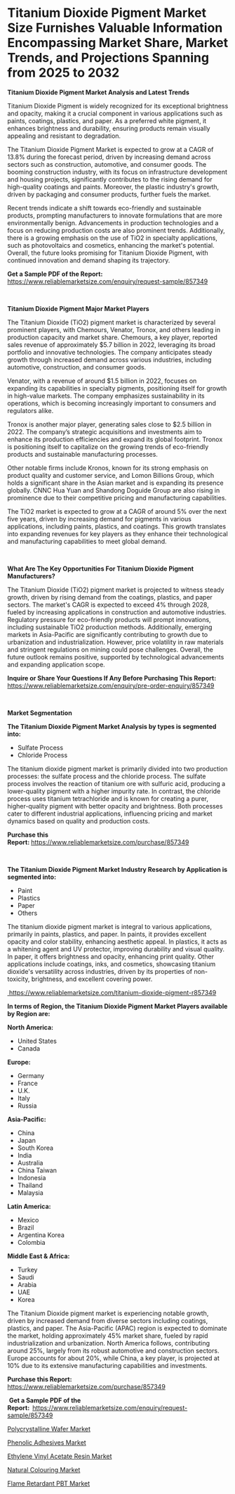 <p><h1>Titanium Dioxide Pigment Market Size Furnishes Valuable Information Encompassing Market Share, Market Trends, and Projections Spanning from 2025 to 2032</h1></p><p><strong>Titanium Dioxide Pigment Market Analysis and Latest Trends</strong></p>
<p><p>Titanium Dioxide Pigment is widely recognized for its exceptional brightness and opacity, making it a crucial component in various applications such as paints, coatings, plastics, and paper. As a preferred white pigment, it enhances brightness and durability, ensuring products remain visually appealing and resistant to degradation.</p><p>The Titanium Dioxide Pigment Market is expected to grow at a CAGR of 13.8% during the forecast period, driven by increasing demand across sectors such as construction, automotive, and consumer goods. The booming construction industry, with its focus on infrastructure development and housing projects, significantly contributes to the rising demand for high-quality coatings and paints. Moreover, the plastic industry's growth, driven by packaging and consumer products, further fuels the market.</p><p>Recent trends indicate a shift towards eco-friendly and sustainable products, prompting manufacturers to innovate formulations that are more environmentally benign. Advancements in production technologies and a focus on reducing production costs are also prominent trends. Additionally, there is a growing emphasis on the use of TiO2 in specialty applications, such as photovoltaics and cosmetics, enhancing the market's potential. Overall, the future looks promising for Titanium Dioxide Pigment, with continued innovation and demand shaping its trajectory.</p></p>
<p><strong>Get a Sample PDF of the Report:&nbsp;</strong> <a href="https://www.reliablemarketsize.com/enquiry/request-sample/857349?utm_campaign=1895&utm_medium=2&utm_source=Github&utm_content=ia&utm_term=01042025&utm_id=titanium-dioxide-pigment">https://www.reliablemarketsize.com/enquiry/request-sample/857349</a></p>
<p>&nbsp;</p>
<p><strong>Titanium Dioxide Pigment Major Market Players</strong></p>
<p><p>The Titanium Dioxide (TiO2) pigment market is characterized by several prominent players, with Chemours, Venator, Tronox, and others leading in production capacity and market share. Chemours, a key player, reported sales revenue of approximately $5.7 billion in 2022, leveraging its broad portfolio and innovative technologies. The company anticipates steady growth through increased demand across various industries, including automotive, construction, and consumer goods.</p><p>Venator, with a revenue of around $1.5 billion in 2022, focuses on expanding its capabilities in specialty pigments, positioning itself for growth in high-value markets. The company emphasizes sustainability in its operations, which is becoming increasingly important to consumers and regulators alike.</p><p>Tronox is another major player, generating sales close to $2.5 billion in 2022. The company’s strategic acquisitions and investments aim to enhance its production efficiencies and expand its global footprint. Tronox is positioning itself to capitalize on the growing trends of eco-friendly products and sustainable manufacturing processes.</p><p>Other notable firms include Kronos, known for its strong emphasis on product quality and customer service, and Lomon Billions Group, which holds a significant share in the Asian market and is expanding its presence globally. CNNC Hua Yuan and Shandong Doguide Group are also rising in prominence due to their competitive pricing and manufacturing capabilities.</p><p>The TiO2 market is expected to grow at a CAGR of around 5% over the next five years, driven by increasing demand for pigments in various applications, including paints, plastics, and coatings. This growth translates into expanding revenues for key players as they enhance their technological and manufacturing capabilities to meet global demand.</p></p>
<p>&nbsp;</p>
<p><strong>What Are The Key Opportunities For Titanium Dioxide Pigment Manufacturers?</strong></p>
<p><p>The Titanium Dioxide (TiO2) pigment market is projected to witness steady growth, driven by rising demand from the coatings, plastics, and paper sectors. The market's CAGR is expected to exceed 4% through 2028, fueled by increasing applications in construction and automotive industries. Regulatory pressure for eco-friendly products will prompt innovations, including sustainable TiO2 production methods. Additionally, emerging markets in Asia-Pacific are significantly contributing to growth due to urbanization and industrialization. However, price volatility in raw materials and stringent regulations on mining could pose challenges. Overall, the future outlook remains positive, supported by technological advancements and expanding application scope.</p></p>
<p><strong>Inquire or Share Your Questions If Any Before Purchasing This Report:</strong> <a href="https://www.reliablemarketsize.com/enquiry/pre-order-enquiry/857349?utm_campaign=1895&utm_medium=2&utm_source=Github&utm_content=ia&utm_term=01042025&utm_id=titanium-dioxide-pigment">https://www.reliablemarketsize.com/enquiry/pre-order-enquiry/857349</a></p>
<p>&nbsp;</p>
<p><strong>Market Segmentation</strong></p>
<p><strong>The Titanium Dioxide Pigment Market Analysis by types is segmented into:</strong></p>
<p><ul><li>Sulfate Process</li><li>Chloride Process</li></ul></p>
<p><p>The titanium dioxide pigment market is primarily divided into two production processes: the sulfate process and the chloride process. The sulfate process involves the reaction of titanium ore with sulfuric acid, producing a lower-quality pigment with a higher impurity rate. In contrast, the chloride process uses titanium tetrachloride and is known for creating a purer, higher-quality pigment with better opacity and brightness. Both processes cater to different industrial applications, influencing pricing and market dynamics based on quality and production costs.</p></p>
<p><strong>Purchase this Report:&nbsp;</strong><a href="https://www.reliablemarketsize.com/purchase/857349?utm_campaign=1895&utm_medium=2&utm_source=Github&utm_content=ia&utm_term=01042025&utm_id=titanium-dioxide-pigment">https://www.reliablemarketsize.com/purchase/857349</a></p>
<p>&nbsp;</p>
<p><strong>The Titanium Dioxide Pigment Market Industry Research by Application is segmented into:</strong></p>
<p><ul><li>Paint</li><li>Plastics</li><li>Paper</li><li>Others</li></ul></p>
<p><p>The titanium dioxide pigment market is integral to various applications, primarily in paints, plastics, and paper. In paints, it provides excellent opacity and color stability, enhancing aesthetic appeal. In plastics, it acts as a whitening agent and UV protector, improving durability and visual quality. In paper, it offers brightness and opacity, enhancing print quality. Other applications include coatings, inks, and cosmetics, showcasing titanium dioxide's versatility across industries, driven by its properties of non-toxicity, brightness, and excellent covering power.</p></p>
<p><a href="https://www.reliablemarketsize.com/titanium-dioxide-pigment-r857349?utm_campaign=1895&utm_medium=2&utm_source=Github&utm_content=ia&utm_term=01042025&utm_id=titanium-dioxide-pigment">&nbsp;https://www.reliablemarketsize.com/titanium-dioxide-pigment-r857349</a></p>
<p><strong>In terms of Region, the Titanium Dioxide Pigment Market Players available by Region are:</strong></p>
<p>
    <p> <strong> North America: </strong>
        <ul>
            <li>United States</li>
            <li>Canada</li>
        </ul>
        </p> 
    <p> <strong> Europe: </strong>
        <ul>
            <li>Germany</li>
            <li>France</li>
            <li>U.K.</li>
            <li>Italy</li>
            <li>Russia</li>
        </ul>
        </p> 
    <p> <strong> Asia-Pacific: </strong>
        <ul>
            <li>China</li>
            <li>Japan</li>
            <li>South Korea</li>
            <li>India</li>
            <li>Australia</li>
            <li>China Taiwan</li>
            <li>Indonesia</li>
            <li>Thailand</li>
            <li>Malaysia</li>
        </ul>
        </p> 
    <p> <strong> Latin America: </strong>
        <ul>
            <li>Mexico</li>
            <li>Brazil</li>
            <li>Argentina Korea</li>
            <li>Colombia</li>
        </ul>
        </p> 
    <p> <strong> Middle East & Africa: </strong>
        <ul>
            <li>Turkey</li>
            <li>Saudi</li>
            <li>Arabia</li>
            <li>UAE</li>
            <li>Korea</li>
        </ul>
    </p>
    </p>
<p><p>The Titanium Dioxide pigment market is experiencing notable growth, driven by increased demand from diverse sectors including coatings, plastics, and paper. The Asia-Pacific (APAC) region is expected to dominate the market, holding approximately 45% market share, fueled by rapid industrialization and urbanization. North America follows, contributing around 25%, largely from its robust automotive and construction sectors. Europe accounts for about 20%, while China, a key player, is projected at 10% due to its extensive manufacturing capabilities and investments.</p></p>
<p><strong>Purchase this Report: </strong><a href="https://www.reliablemarketsize.com/purchase/857349?utm_campaign=1895&utm_medium=2&utm_source=Github&utm_content=ia&utm_term=01042025&utm_id=titanium-dioxide-pigment">https://www.reliablemarketsize.com/purchase/857349</a></p>
<p>&nbsp;<strong>Get a Sample PDF of the Report:&nbsp;&nbsp;</strong><a href="https://www.reliablemarketsize.com/enquiry/request-sample/857349?utm_campaign=1895&utm_medium=2&utm_source=Github&utm_content=ia&utm_term=01042025&utm_id=titanium-dioxide-pigment">https://www.reliablemarketsize.com/enquiry/request-sample/857349</a></p>
<p><strong></strong></p>
<p><p><a href="https://github.com/salkidtodo/Market-Research-Report-List-1/blob/main/polycrystalline-wafer-market.md?utm_campaign=1895&utm_medium=2&utm_source=Github&utm_content=ia&utm_term=01042025&utm_id=titanium-dioxide-pigment">Polycrystalline Wafer Market</a></p><p><a href="https://github.com/eleussabra/Market-Research-Report-List-1/blob/main/phenolic-adhesives-market.md?utm_campaign=1895&utm_medium=2&utm_source=Github&utm_content=ia&utm_term=01042025&utm_id=titanium-dioxide-pigment">Phenolic Adhesives Market</a></p><p><a href="https://github.com/floengsubb/Market-Research-Report-List-1/blob/main/ethylene-vinyl-acetate-resin-market.md?utm_campaign=1895&utm_medium=2&utm_source=Github&utm_content=ia&utm_term=01042025&utm_id=titanium-dioxide-pigment">Ethylene Vinyl Acetate Resin Market</a></p><p><a href="https://github.com/ildyduedu/Market-Research-Report-List-1/blob/main/natural-colouring-market.md?utm_campaign=1895&utm_medium=2&utm_source=Github&utm_content=ia&utm_term=01042025&utm_id=titanium-dioxide-pigment">Natural Colouring Market</a></p><p><a href="https://github.com/buluckcapps2/Market-Research-Report-List-1/blob/main/flame-retardant-pbt-market.md?utm_campaign=1895&utm_medium=2&utm_source=Github&utm_content=ia&utm_term=01042025&utm_id=titanium-dioxide-pigment">Flame Retardant PBT Market</a></p></p>